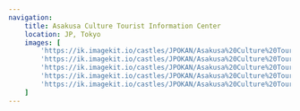 ```yaml
---
navigation:
    title: Asakusa Culture Tourist Information Center
    location: JP, Tokyo
    images: [
        'https://ik.imagekit.io/castles/JPOKAN/Asakusa%20Culture%20Tourist%20Information%20Center/2Z7A0176.webp?updatedAt=1727370963977',
        'https://ik.imagekit.io/castles/JPOKAN/Asakusa%20Culture%20Tourist%20Information%20Center/2Z7A0063.webp?updatedAt=1727370967244',
        'https://ik.imagekit.io/castles/JPOKAN/Asakusa%20Culture%20Tourist%20Information%20Center/2Z7A0049.webp?updatedAt=1727370969563',
        'https://ik.imagekit.io/castles/JPOKAN/Asakusa%20Culture%20Tourist%20Information%20Center/2Z7A0071.webp?updatedAt=1727370971564',
        'https://ik.imagekit.io/castles/JPOKAN/Asakusa%20Culture%20Tourist%20Information%20Center/2Z7A0055.webp?updatedAt=1727370972139'
    ]
---
```

#
